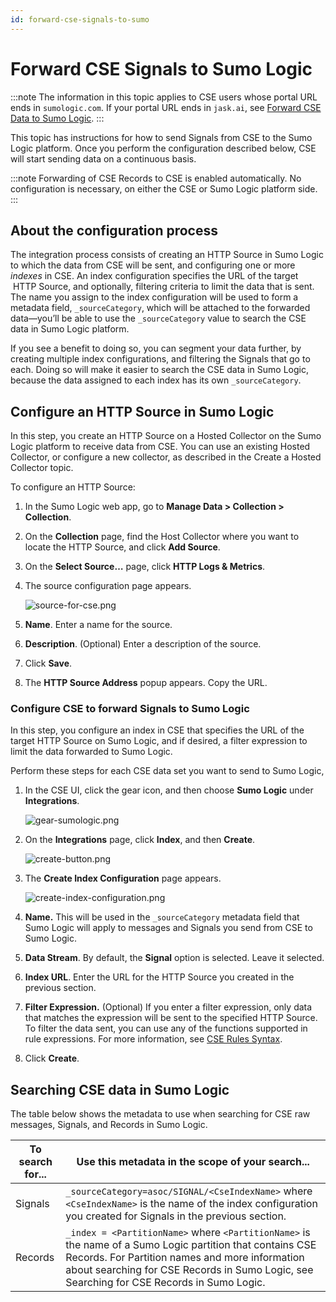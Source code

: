 ```yaml
---
id: forward-cse-signals-to-sumo
---
```


# Forward CSE Signals to Sumo Logic

:::note
The information in this topic applies to CSE users whose portal URL ends in `sumologic.com`. If your portal URL ends in `jask.ai`, see [Forward CSE Data to Sumo Logic](forward-cse-data-to-sumo.md).
:::

This topic has instructions for how to send Signals from CSE to the Sumo Logic platform. Once you perform the configuration described below, CSE will start sending data on a continuous basis. 

:::note
Forwarding of CSE Records to CSE is enabled automatically. No configuration is necessary, on either the CSE or Sumo Logic platform side.
:::

## About the configuration process

The integration process consists of creating an HTTP Source in Sumo Logic to which the data from CSE will be sent, and configuring one or more *indexes* in CSE. An index configuration specifies the URL of the target  HTTP Source, and optionally, filtering criteria to limit the data that is sent. The name you assign to the index configuration will be used to form a metadata field, `_sourceCategory`, which will be attached to the forwarded data—you’ll be able to use the `_sourceCategory` value to search the CSE data in Sumo Logic platform. 

If you see a benefit to doing so, you can segment your data further, by creating multiple index configurations, and filtering the Signals that go to each. Doing so will make it easier to search the CSE data in Sumo Logic, because the data assigned to each index has its own `_sourceCategory`. 

## Configure an HTTP Source in Sumo Logic 

In this step, you create an HTTP Source on a Hosted Collector on the Sumo Logic platform to receive data from CSE. You can use an existing Hosted Collector, or configure a new collector, as described in the Create a Hosted Collector topic.

To configure an HTTP Source:

1. In the Sumo Logic web app, go to **Manage Data \> Collection \> Collection**. 
1. On the **Collection** page, find the Host Collector where you want to locate the HTTP Source, and click **Add Source**.
1. On the **Select Source…** page, click **HTTP Logs & Metrics**. 
1. The source configuration page appears.

    ![source-for-cse.png](/img/cloud-siem-enterprise/source-for-cse.png)
1. **Name**. Enter a name for the source.  
1. **Description**. (Optional) Enter a description of the source.
1. Click **Save**.
1. The **HTTP Source Address** popup appears. Copy the URL.  

### Configure CSE to forward Signals to Sumo Logic

In this step, you configure an index in CSE that specifies the URL of the target HTTP Source on Sumo Logic, and if desired, a filter expression to limit the data forwarded to Sumo Logic. 

Perform these steps for each CSE data set you want to send to Sumo Logic,

1. In the CSE UI, click the gear icon, and then choose **Sumo Logic** under **Integrations**.

    ![gear-sumologic.png](/img/cloud-siem-enterprise/gear-sumologic.png)
1. On the **Integrations** page, click **Index**, and then **Create**.

    ![create-button.png](/img/cloud-siem-enterprise/create-button.png)
1. The **Create Index Configuration** page appears.

    ![create-index-configuration.png](/img/cloud-siem-enterprise/create-index-configuration.png)
1. **Name.** This will be used in the `_sourceCategory` metadata field that Sumo Logic will apply to messages and Signals you send from CSE to Sumo Logic.
1. **Data Stream**. By default, the **Signal** option is selected. Leave it selected.
1. **Index URL**. Enter the URL for the HTTP Source you created in the previous section.
1. **Filter Expression.** (Optional) If you enter a filter expression, only data that matches the expression will be sent to the specified HTTP Source. To filter the data sent, you can use any of the functions supported in rule expressions. For more information, see [CSE Rules Syntax](../cse-rules/cse-rules-syntax.md).
1. Click **Create**.

## Searching CSE data in Sumo Logic

The table below shows the metadata to use when searching for CSE raw messages, Signals, and Records in Sumo Logic.

| To search for... | Use this metadata in the scope of your search... |
|--|--|
| Signals | `_sourceCategory=asoc/SIGNAL/<CseIndexName>` where `<CseIndexName>` is the name of the index configuration you created for Signals in the previous section. |
| Records | `_index = <PartitionName>` where `<PartitionName>` is the name of a Sumo Logic partition that contains CSE Records. For Partition names and more information about searching for CSE Records in Sumo Logic, see Searching for CSE Records in Sumo Logic. |
 
